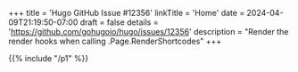 +++
title = 'Hugo GitHub Issue #12356'
linkTitle = 'Home'
date = 2024-04-09T21:19:50-07:00
draft = false
details = 'https://github.com/gohugoio/hugo/issues/12356'
description = "Render the render hooks when calling .Page.RenderShortcodes"
+++

{{% include "/p1" %}}

